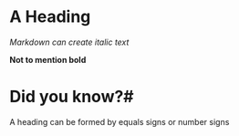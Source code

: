 A Heading
=========
*Markdown can create italic text*

**Not to mention bold**

# Did you know?#

A heading can be formed by equals signs or number signs
